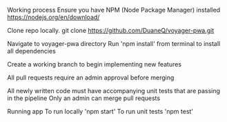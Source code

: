 Working process
Ensure you have NPM (Node Package Manager) installed
    https://nodejs.org/en/download/

Clone repo locally.
    git clone https://github.com/DuaneQ/voyager-pwa.git

Navigate to voyager-pwa directory
Run 'npm install' from terminal to install all dependencies

Create a working branch to begin implementing new features

All pull requests require an admin approval before merging

All newly written code must have accompanying unit tests that are passing in the pipeline
Only an admin can merge pull requests

Running app
To run locally 'npm start'
To run unit tests 'npm test'


